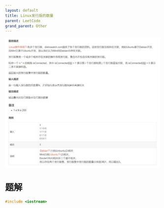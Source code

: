 ```yaml
---
layout: default
title: Linux发行版的数量
parent: LeetCode
grand_parent: Other
---
```


![](../../../assets/images/docs/002linux01.png)

# 题解
```c++
#include <iostream>
```
